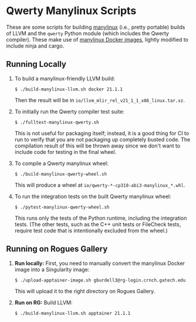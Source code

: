Qwerty Manylinux Scripts
========================

These are some scripts for building [manylinux][1] (i.e., pretty portable)
builds of LLVM and the `qwerty` Python module (which includes the Qwerty
compiler). These make use of [manylinux Docker images][2], lightly modified to
include ninja and cargo.

Running Locally
---------------

1. To build a manylinux-friendly LLVM build:
   ```
   $ ./build-manylinux-llvm.sh docker 21.1.1
   ```
   Then the result will be in `io/llvm_mlir_rel_v21_1_1_x86_linux.tar.xz`.

2. To initially run the Qwerty compiler test suite:
   ```
   $ ./fulltest-manylinux-qwerty.sh
   ```
   This is not useful for packaging itself; instead, it is a good thing for CI
   to run to verify that you are not packaging up completely busted code.
   The compilation result of this will be thrown away since we don't want to
   include code for testing in the final wheel.

3. To compile a Qwerty manylinux wheel:
   ```
   $ ./build-manylinux-qwerty-wheel.sh
   ```
   This will produce a wheel at `io/qwerty-*-cp310-abi3-manylinux_*.whl`.

4. To run the integration tests on the built Qwerty manylinux wheel:
   ```
   $ ./pytest-manylinux-qwerty-wheel.sh
   ```
   This runs only the tests of the Python runtime, including the integration
   tests. (The other tests, such as the C++ unit tests or FileCheck tests,
   require test code that is intentionally excluded from the wheel.)

Running on Rogues Gallery
-------------------------

1. **Run locally:** First, you need to manually convert the manylinux Docker
   image into a Singularity image:
   ```
   $ ./upload-apptainer-image.sh gburdell3@rg-login.crnch.gatech.edu
   ```
   This will upload it to the right directory on Rogues Gallery.

2. **Run on RG:** Build LLVM:
   ```
   $ ./build-manylinux-llvm.sh apptainer 21.1.1
   ```

[1]: https://peps.python.org/pep-0600/
[2]: https://github.com/pypa/manylinux/
